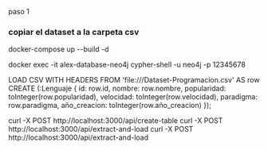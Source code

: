 paso 1

### copiar el dataset a la carpeta csv

docker-compose up --build -d

docker exec -it alex-database-neo4j cypher-shell -u neo4j -p 12345678

LOAD CSV WITH HEADERS FROM 'file:///Dataset-Programacion.csv'
             AS row
             CREATE (:Lenguaje {
                 id: row.id,
                 nombre: row.nombre,
                 popularidad: toInteger(row.popularidad),
                 velocidad: toInteger(row.velocidad),
                 paradigma: row.paradigma,
                 año_creacion: toInteger(row.año_creacion)
             });

curl -X POST http://localhost:3000/api/create-table
curl -X POST http://localhost:3000/api/extract-and-load
curl -X POST http://localhost:3000/api/extract-and-load
